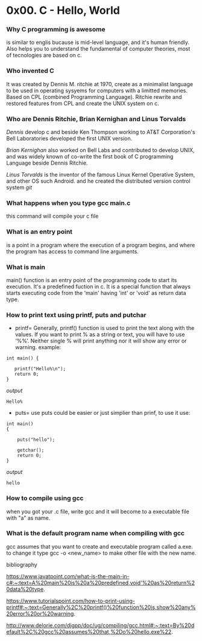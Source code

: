 # 0x00. C - Hello, World

### Why C programming is awesome

is similar to englis bucause is mid-level language, and it's human friendly. Also helps you to understand the fundamental of computer theories, most of tecnologies are based on c.

### Who invented C

It was created by Dennis M. ritchie at 1970, create as a minimalist language to be used in operating sysyems for computers with a limitted memories. Based on CPL (combined Programming Language). Ritchie rewrite and restored features from CPL and create the UNIX system on c.

### Who are Dennis Ritchie, Brian Kernighan and Linus Torvalds

*Dennis* develop c and beside Ken Thompson working to AT&T Corporation's Bell Laboratories developed the first UNIX version.

*Brian Kernighan* also worked on Bell Labs and contributed to develop UNIX, and was widely known of co-write the first book of C programming Language beside Dennis Ritchie.

*Linus Torvalds* is the inventor of the famous Linux Kernel Operative System, and other OS  such Android. and he created the distributed version control system *git*

### What happens when you type gcc main.c

this command will compile your c file

### What is an entry point

is a point in a program where the execution of a program begins, and where the program has access to command line arguments.

### What is main

main() function is an entry point of the programming code to start its execution. It's a predefined fuction in c. It is a special function that always starts executing code from the 'main' having 'int' or 'void' as return data type.

### How to print text using printf, puts and putchar

- printf= Generally, printf() function is used to print the text along with the values. If you want to print % as a string or text, you will have to use ‘%%’. Neither single % will print anything nor it will show any error or warning. example:

```
int main() {

   printf("Hello%\n");
   return 0;
}
```

*output*

```
Hello%
```

- puts= use puts could be easier or just simplier than prinf, to use it use:
```
int main()
{

    puts("hello");
    
    getchar();
    return 0;
}
```
*output*
```
hello
```

### How to compile using gcc
when you got your .c file, write gcc <filename> and it will become to a executable file with "a" as name.
### What is the default program name when compiling with gcc
gcc assumes that you want to create and executable program called a.exe. to change it type gcc <filename> -o <new_name> to make other file with the new name.

bibliography

https://www.javatpoint.com/what-is-the-main-in-c#:~:text=A%20main%20is%20a%20predefined,void'%20as%20return%20data%20type.

https://www.tutorialspoint.com/how-to-print-using-printf#:~:text=Generally%2C%20printf()%20function%20is,show%20any%20error%20or%20warning.

http://www.delorie.com/djgpp/doc/ug/compiling/gcc.html#:~:text=By%20default%2C%20gcc%20assumes%20that,%2Do%20hello.exe%22.